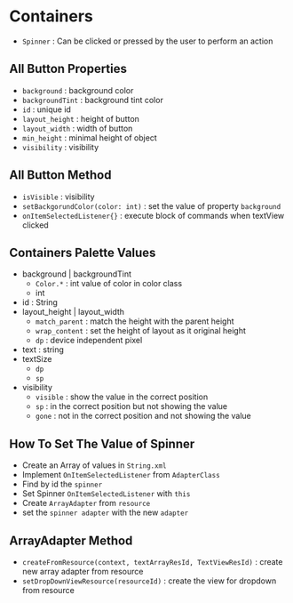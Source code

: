 # Containers
- `Spinner` : Can be clicked or pressed by the user to perform an action

## All Button Properties
- `background` : background color
- `backgroundTint` : background tint color
- `id` : unique id
- `layout_height` : height of button
- `layout_width` : width of button
- `min_height` : minimal height of object
- `visibility` : visibility

## All Button Method
- `isVisible` : visibility
- `setBackgorundColor(color: int)` : set the value of property `background`
- `onItemSelectedListener{}` : execute block of commands when textView clicked

## Containers Palette Values
- background | backgroundTint
  - `Color.*` : int value of color in color class
  - int
- id : String
- layout_height | layout_width
    - `match_parent` : match the height with the parent height
    - `wrap_content` : set the height of layout as it original height
    - `dp` : device independent pixel
- text : string
- textSize
    - `dp`
    - `sp`
- visibility
  - `visible` : show the value in the correct position
  - `sp` : in the correct position but not showing the value
  - `gone` : not in the correct position and not showing the value

## How To Set The Value of Spinner
- Create an Array of values in `String.xml`
- Implement `OnItemSelectedListener` from `AdapterClass`
- Find by id the `spinner`
- Set Spinner `OnItemSelectedListener` with `this`
- Create `ArrayAdapter` from `resource`
- set the `spinner adapter` with the new `adapter`

## ArrayAdapter Method
- `createFromResource(context, textArrayResId, TextViewResId)` : create new array adapter from resource
- `setDropDownViewResource(resourceId)` : create the view for dropdown from resource
